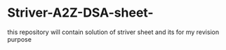 # Striver-A2Z-DSA-sheet-
this repository will contain solution of striver sheet and its for my revision purpose
